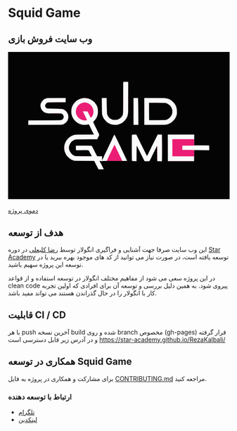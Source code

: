 # Squid Game

## وب سایت فروش بازی

![Squid Game](src/assets/logos/squid-game-logo-black-bg.svg)

[دموی پروژه](https://star-academy.github.io/RezaKalbali/)

## هدف از توسعه

این وب سایت صرفا جهت آشنایی و فراگیری انگولار توسط
[رضا کلبعلی](https://github.com/rezakalbaali) در دوره [Star Academy](https://github.com/Star-Academy)
توسعه یافته است، در صورت نیاز می توانید از کد های موجود بهره ببرید یا در توسعه این پروژه سهیم باشید.

در این پروژه سعی می شود از مفاهیم مختلف انگولار در توسعه استفاده و از قواعد clean code پیروی شود. به همین دلیل بررسی و توسعه آن برای افرادی که اولین تجربه کار با انگولار را در حال گذراندن هستند می تواند مفید باشد.

## قابلیت CI / CD

با هر push آخرین نسخه build شده و روی branch مخصوص (gh-pages) قرار گرفته و در آدرس زیر قابل دسترسی است
https://star-academy.github.io/RezaKalbali/

## همکاری در توسعه Squid Game

برای مشارکت و همکاری در پروژه به فایل [CONTRIBUTING.md](https://github.com/Star-Academy/RezaKalbali/blob/start-landing/CONTRIBUTING.md) مراجعه کنید.

### ارتباط با توسعه دهنده

-   [تلگرام](https://t.me/rezakalbali)
-   [لینکدین](https://www.linkedin.com/in/rezakalbali/)
